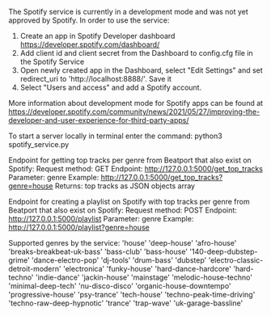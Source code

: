 The Spotify service is currently in a development mode and was not yet approved by Spotify. 
In order to use the service:
1. Create an app in Spotify Developer dashboard https://developer.spotify.com/dashboard/
2. Add client id and client secret from the Dashboard to config.cfg file in the Spotify Service
3. Open newly created app in the Dashboard, select "Edit Settings" and set redirect_uri to 'http://localhost:8888/'. Save it
4. Select "Users and access" and add a Spotify account.

More information about development mode for Spotify apps can be found 
at https://developer.spotify.com/community/news/2021/05/27/improving-the-developer-and-user-experience-for-third-party-apps/

To start a server locally in terminal enter the command:
python3 spotify_service.py

Endpoint for getting top tracks per genre from Beatport that also exist on Spotify:
Request method: GET
Endpoint: http://127.0.0.1:5000/get_top_tracks
Parameter: genre
Example: http://127.0.0.1:5000/get_top_tracks?genre=house
Returns: top tracks as JSON objects array

Endpoint for creating a playlist on Spotify with top tracks per genre from Beatport that also exist on Spotify:
Request method: POST
Endpoint: http://127.0.0.1:5000/playlist
Parameter: genre
Example: http://127.0.0.1:5000/playlist?genre=house

Supported genres by the service:
'house'
'deep-house'
'afro-house'
'breaks-breakbeat-uk-bass'
'bass-club'
'bass-house'
'140-deep-dubstep-grime'
'dance-electro-pop'
'dj-tools'
'drum-bass'
'dubstep'
'electro-classic-detroit-modern'
'electronica'
'funky-house'
'hard-dance-hardcore'
'hard-techno'
'indie-dance'
'jackin-house'
'mainstage'
'melodic-house-techno'
'minimal-deep-tech'
'nu-disco-disco'
'organic-house-downtempo'
'progressive-house'
'psy-trance'
'tech-house'
'techno-peak-time-driving'
'techno-raw-deep-hypnotic'
'trance'
'trap-wave'
'uk-garage-bassline'



